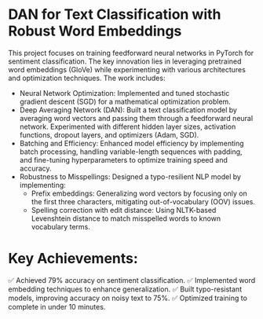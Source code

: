 # DAN for Text Classification with Robust Word Embeddings
This project focuses on training feedforward neural networks in PyTorch for sentiment classification. The key innovation lies in leveraging pretrained word embeddings (GloVe) while experimenting with various architectures and optimization techniques. The work includes:

  - Neural Network Optimization: Implemented and tuned stochastic gradient descent (SGD) for a mathematical optimization problem.
  - Deep Averaging Network (DAN): Built a text classification model by averaging word vectors and passing them through a feedforward neural network. Experimented with different hidden layer sizes, activation functions, dropout layers, and optimizers (Adam, SGD).
  - Batching and Efficiency: Enhanced model efficiency by implementing batch processing, handling variable-length sequences with padding, and fine-tuning hyperparameters to optimize training speed and accuracy.
  - Robustness to Misspellings: Designed a typo-resilient NLP model by implementing:
    - Prefix embeddings: Generalizing word vectors by focusing only on the first three characters, mitigating out-of-vocabulary (OOV) issues.
    - Spelling correction with edit distance: Using NLTK-based Levenshtein distance to match misspelled words to known vocabulary terms.

# Key Achievements:
✅ Achieved 79% accuracy on sentiment classification.
✅ Implemented word embedding techniques to enhance generalization.
✅ Built typo-resistant models, improving accuracy on noisy text to 75%.
✅ Optimized training to complete in under 10 minutes.
